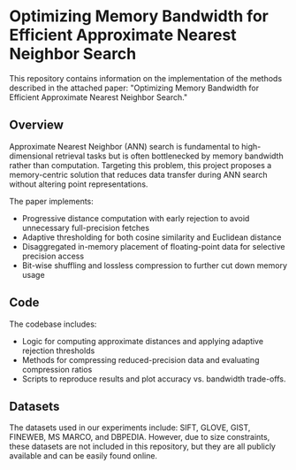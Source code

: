 # Optimizing Memory Bandwidth for Efficient Approximate Nearest Neighbor Search

This repository contains information on the implementation of the methods described in the attached paper: "Optimizing Memory Bandwidth for Efficient Approximate Nearest Neighbor Search."

## Overview

Approximate Nearest Neighbor (ANN) search is fundamental to high-dimensional retrieval tasks but is often bottlenecked by memory bandwidth rather than computation. Targeting this problem, this project proposes a memory-centric solution that reduces data transfer during ANN search without altering point representations.

The paper implements:
- Progressive distance computation with early rejection to avoid unnecessary full-precision fetches
- Adaptive thresholding for both cosine similarity and Euclidean distance
- Disaggregated in-memory placement of floating-point data for selective precision access
- Bit-wise shuffling and lossless compression to further cut down memory usage

## Code

The codebase includes:
- Logic for computing approximate distances and applying adaptive rejection thresholds
- Methods for compressing reduced-precision data and evaluating compression ratios
- Scripts to reproduce results and plot accuracy vs. bandwidth trade-offs.

## Datasets

The datasets used in our experiments include: SIFT, GLOVE, GIST, FINEWEB, MS MARCO, and DBPEDIA. However, due to size constraints, these datasets are not included in this repository, but they are all publicly available and can be easily found online.
